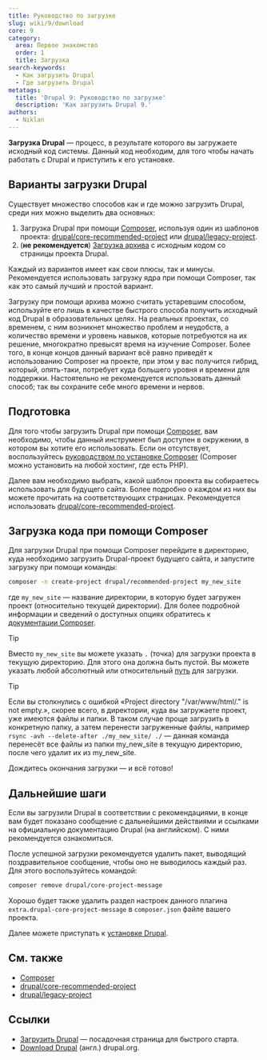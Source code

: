 ```yaml
---
title: Руководство по загрузке
slug: wiki/9/download
core: 9
category:
  area: Первое знакомство
  order: 1
  title: Загрузка
search-keywords:
  - Как загрузить Drupal
  - Где загрузить Drupal
metatags:
  title: 'Drupal 9: Руководство по загрузке'
  description: 'Как загрузить Drupal 9.'
authors:
  - Niklan
---
```


**Загрузка Drupal** — процесс, в результате которого вы загружаете исходный код системы. Данный код необходим, для того чтобы начать работать с Drupal и приступить к его установке.

## Варианты загрузки Drupal

Существует множество способов как и где можно загрузить Drupal, среди них можно выделить два основных:

1. Загрузка Drupal при помощи [Composer](../../../composer/index.md), используя один из шаблонов проекта: [drupal/core-recommended-project](../../../composer/drupal/recommended-project/index.md) или [drupal/legacy-project](../../../composer/drupal/legacy-project/index.md).
1. (**не рекомендуется**) [Загрузка архива](https://www.drupal.org/project/drupal) с исходным кодом со страницы проекта Drupal.

Каждый из вариантов имеет как свои плюсы, так и минусы. Рекомендуется использовать загрузку ядра при помощи Composer, так как это самый лучший и простой вариант.

Загрузку при помощи архива можно считать устаревшим способом, используйте его лишь в качестве быстрого способа получить исходный код Drupal в образовательных целях. На реальных проектах, со временем, с ним возникнет множество проблем и неудобств, а количество времени и уровень навыков, которые потребуются на их решение, многократно превысят время на изучение Composer. Более того, в конце концов данный вариант всё равно приведёт к использованию Composer на проекте, при этом у вас получится гибрид, который, опять-таки, потребует куда большего уровня и времени для поддержки. Настоятельно не рекомендуется использовать данный способ; так вы сохраните себе много времени и нервов.

## Подготовка

Для того чтобы загрузить Drupal при помощи [Composer](../../../composer/index.md), вам необходимо, чтобы данный инструмент был доступен в окружении, в котором вы хотите его использовать. Если он отсутствует, воспользуйтесь [руководством по установке Composer](https://getcomposer.org/download/) (Composer можно установить на любой хостинг, где есть PHP).

Далее вам необходимо выбрать, какой шаблон проекта вы собираетесь использовать для будущего сайта. Более подробно о каждом из них вы можете прочитать на соответствующих страницах. Рекомендуется использовать [drupal/core-recommended-project](../../../composer/drupal/recommended-project/index.md).

## Загрузка кода при помощи Composer

Для загрузки Drupal при помощи Composer перейдите в директорию, куда необходимо загрузить Drupal-проект будущего сайта, и запустите загрузку при помощи команды:

```bash
composer -n create-project drupal/recommended-project my_new_site
``` 

где `my_new_site` — название директории, в которую будет загружен проект (относительно текущей директории). Для более подробной информации и сведений о доступных опциях обратитесь к [документации Composer](https://getcomposer.org/doc/03-cli.md#create-project).

> [!TIP]
> Вместо `my_new_site` вы можете указать `.` (точка) для загрузки проекта в текущую директорию. Для этого она должна быть пустой. Вы можете указать любой абсолютный или относительный [путь](https://ru.wikipedia.org/wiki/%D0%9F%D1%83%D1%82%D1%8C_%D0%BA_%D1%84%D0%B0%D0%B9%D0%BB%D1%83) для загрузки.

> [!TIP]
> Если вы столкнулись с ошибкой «Project directory "/var/www/html/." is not empty.», скорее всего, в директории, куда вы загружаете проект, уже имеются файлы и папки. В таком случае проще загрузить в конкретную папку, а затем перенести загруженные файлы, например `rsync -avh --delete-after ./my_new_site/ ./` — данная команда перенесёт все файлы из папки my_new_site в текущую директорию, после чего удалит их из my_new_site.

Дождитесь окончания загрузки — и всё готово!

## Дальнейшие шаги

Если вы загрузили Drupal в соответствии с рекомендациями, в конце вам будет показано сообщение с дальнейшими действиями и ссылками на официальную документацию Drupal (на английском). С ними рекомендуется ознакомиться.

После успешной загрузки рекомендуется удалить пакет, выводящий поздравительное сообщение, чтобы оно не выводилось каждый раз. Для этого воспользуйтесь командой:

```bash
composer remove drupal/core-project-message
```

Хорошо будет также удалить раздел настроек данного плагина `extra.drupal-core-project-message` в `composer.json` файле вашего проекта.

Далее можете приступать к [установке Drupal](../installation/index.md).

## См. также

- [Composer](../../../composer/index.md)
- [drupal/core-recommended-project](../../../composer/drupal/recommended-project/index.md)
- [drupal/legacy-project](../../../composer/drupal/legacy-project/index.md)

## Ссылки

- [Загрузить Drupal](https://druki.ru/download) — посадочная страница для быстрого старта.
- [Download Drupal](https://www.drupal.org/download) (англ.) drupal.org.

